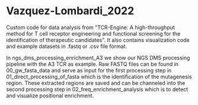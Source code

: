 # Vazquez-Lombardi_2022

Custom code for data analysis from "TCR-Engine: A high-throughput method for T cell receptor engineering and functional screening for the identification of therapeutic candidates". It also contains visualization code and example datasets in .fastq or .csv file format.

In ngs_dms_processing_enrichment_A3 we show our NGS DMS processing pipeline with the A3 TCR as example. Raw FASTQ files can be found in 00_gw_fasta_data and serve as input for the first processing step in 01_direct_processing_of_fasta which is the identification of the mutagenesis region. These extracted regions are saved and can be channeled into the second processing step in 02_freq_enrichment_analysis which is to detect and visualize positional enrichment.
